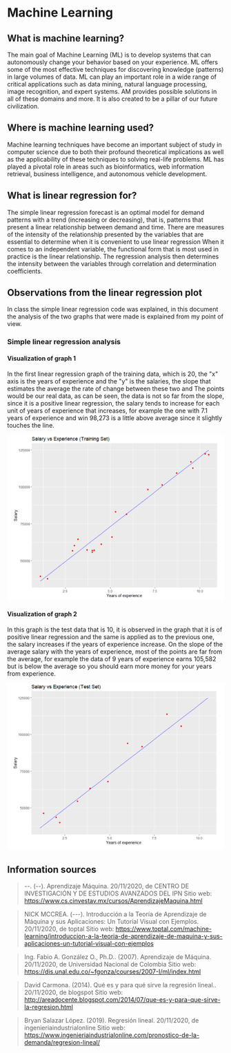 # Machine Learning

## What is machine learning?

The main goal of Machine Learning (ML) is to develop systems that can autonomously change your behavior based on your experience. ML offers some of the most effective techniques for discovering knowledge (patterns) in large volumes of data. ML can play an important role in a wide range of critical applications such as data mining, natural language processing, image recognition, and expert systems. AM provides possible solutions in all of these domains and more. It is also created to be a pillar of our future civilization.

## Where is machine learning used?

Machine learning techniques have become an important subject of study in computer science due to both their profound theoretical implications as well as the applicability of these techniques to solving real-life problems. ML has played a pivotal role in areas such as bioinformatics, web information retrieval, business intelligence, and autonomous vehicle development.

## What is linear regression for?

The simple linear regression forecast is an optimal model for demand patterns with a trend (increasing or decreasing), that is, patterns that present a linear relationship between demand and time.
There are measures of the intensity of the relationship presented by the variables that are essential to determine when it is convenient to use linear regression
When it comes to an independent variable, the functional form that is most used in practice is the linear relationship. The regression analysis then determines the intensity between the variables through correlation and determination coefficients.

## Observations from the linear regression plot

In class the simple linear regression code was explained, in this document the analysis of the two graphs that were made is explained from my point of view.

### Simple linear regression analysis

#### Visualization of graph 1

In the first linear regression graph of the training data, which is 20, the "x" axis is the years of experience and the "y" is the salaries, the slope that estimates the average the rate of change between these two and The points would be our real data, as can be seen, the data is not so far from the slope, since it is a positive linear regression, the salary tends to increase for each unit of years of experience that increases, for example the one with 7.1 years of experience and win 98,273 is a little above average since it slightly touches the line.

![ScreenShot](https://github.com/SalmaFabel/IMG/blob/main/machine1.PNG)

#### Visualization of graph 2

In this graph is the test data that is 10, it is observed in the graph that it is of positive linear regression and the same is applied as to the previous one, the salary increases if the years of experience increase. On the slope of the average salary with the years of experience, most of the points are far from the average, for example the data of 9 years of experience earns 105,582 but is below the average so you should earn more money for your years from experience.

![ScreenShot](https://github.com/SalmaFabel/IMG/blob/main/machine2.PNG)


## Information sources

>--. (--). Aprendizaje Máquina. 20/11/2020, de CENTRO DE INVESTIGACIÓN Y DE ESTUDIOS AVANZADOS DEL IPN Sitio web: https://www.cs.cinvestav.mx/cursos/AprendizajeMaquina.html

>NICK MCCREA. (---). Introducción a la Teoría de Aprendizaje de Máquina y sus Aplicaciones: Un Tutorial Visual con Ejemplos. 20/11/2020, de toptal Sitio web: https://www.toptal.com/machine-learning/introduccion-a-la-teoria-de-aprendizaje-de-maquina-y-sus-aplicaciones-un-tutorial-visual-con-ejemplos

>Ing. Fabio A. González O., Ph.D.. (2007). Aprendizaje de Máquina. 20/11/2020, de Universidad Nacional de Colombia Sitio web: https://dis.unal.edu.co/~fgonza/courses/2007-I/ml/index.html

>David Carmona. (2014). Qué es y para qué sirve la regresión lineal.. 20/11/2020, de blogspot Sitio web: http://areadocente.blogspot.com/2014/07/que-es-y-para-que-sirve-la-regresion.html

>Bryan Salazar López. (2019). Regresión lineal. 20/11/2020, de ingenieriaindustrialonline Sitio web: https://www.ingenieriaindustrialonline.com/pronostico-de-la-demanda/regresion-lineal/

